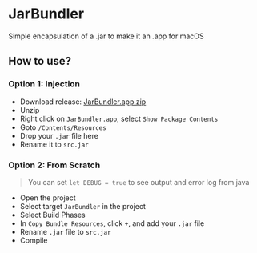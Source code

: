 # JarBundler
Simple encapsulation of a .jar to make it an .app for macOS

## How to use?

### Option 1: Injection
- Download release: [JarBundler.app.zip](https://github.com/ApolloZhu/JarBundler/releases/download/1.0.0/JarBundler.app.zip)
- Unzip
- Right click on `JarBundler.app`, select `Show Package Contents`
- Goto `/Contents/Resources`
- Drop your `.jar` file here
- Rename it to `src.jar`

### Option 2: From Scratch

> You can set `let DEBUG = true` to see output and error log from java

- Open the project
- Select target `JarBundler` in the project
- Select Build Phases
- In `Copy Bundle Resources`, click `+`, and add your `.jar` file
- Rename `.jar` file to `src.jar`
- Compile
